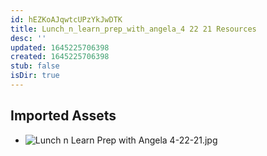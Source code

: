 ```yaml
---
id: hEZKoAJqwtcUPzYkJwDTK
title: Lunch_n_learn_prep_with_angela_4 22 21 Resources
desc: ''
updated: 1645225706398
created: 1645225706398
stub: false
isDir: true
---
```

## Imported Assets
- ![Lunch n Learn Prep with Angela 4-22-21.jpg](/assets/lunch-n-learn-prep-with-angela-4-22-21.jpg)
